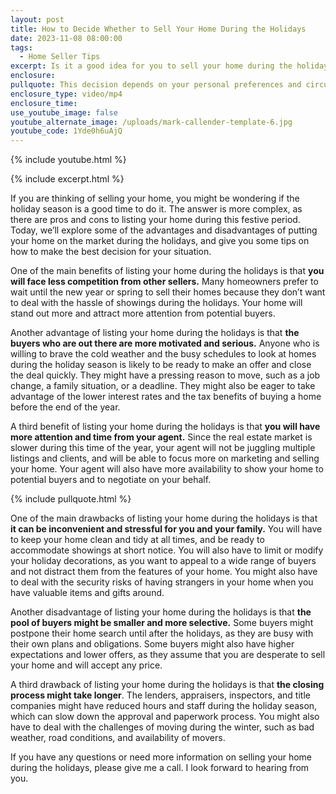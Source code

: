 ```yaml
---
layout: post
title: How to Decide Whether to Sell Your Home During the Holidays
date: 2023-11-08 08:00:00
tags:
  - Home Seller Tips
excerpt: Is it a good idea for you to sell your home during the holiday season?
enclosure:
pullquote: This decision depends on your personal preferences and circumstances.
enclosure_type: video/mp4
enclosure_time:
use_youtube_image: false
youtube_alternate_image: /uploads/mark-callender-template-6.jpg
youtube_code: 1Yde0h6uAjQ
---
```

{% include youtube.html %}

{% include excerpt.html %}

If you are thinking of selling your home, you might be wondering if the holiday season is a good time to do it. The answer is more complex, as there are pros and cons to listing your home during this festive period. Today, we’ll explore some of the advantages and disadvantages of putting your home on the market during the holidays, and give you some tips on how to make the best decision for your situation.

One of the main benefits of listing your home during the holidays is that **you will face less competition from other sellers.** Many homeowners prefer to wait until the new year or spring to sell their homes because they don’t want to deal with the hassle of showings during the holidays. Your home will stand out more and attract more attention from potential buyers.

Another advantage of listing your home during the holidays is that **the buyers who are out there are more motivated and serious.** Anyone who is willing to brave the cold weather and the busy schedules to look at homes during the holiday season is likely to be ready to make an offer and close the deal quickly. They might have a pressing reason to move, such as a job change, a family situation, or a deadline. They might also be eager to take advantage of the lower interest rates and the tax benefits of buying a home before the end of the year.

A third benefit of listing your home during the holidays is that **you will have more attention and time from your agent.** Since the real estate market is slower during this time of the year, your agent will not be juggling multiple listings and clients, and will be able to focus more on marketing and selling your home. Your agent will also have more availability to show your home to potential buyers and to negotiate on your behalf.

{% include pullquote.html %}

One of the main drawbacks of listing your home during the holidays is that **it can be inconvenient and stressful for you and your family.** You will have to keep your home clean and tidy at all times, and be ready to accommodate showings at short notice. You will also have to limit or modify your holiday decorations, as you want to appeal to a wide range of buyers and not distract them from the features of your home. You might also have to deal with the security risks of having strangers in your home when you have valuable items and gifts around.

Another disadvantage of listing your home during the holidays is that **the pool of buyers might be smaller and more selective.** Some buyers might postpone their home search until after the holidays, as they are busy with their own plans and obligations. Some buyers might also have higher expectations and lower offers, as they assume that you are desperate to sell your home and will accept any price.

A third drawback of listing your home during the holidays is that **the closing process might take longer**. The lenders, appraisers, inspectors, and title companies might have reduced hours and staff during the holiday season, which can slow down the approval and paperwork process. You might also have to deal with the challenges of moving during the winter, such as bad weather, road conditions, and availability of movers.

If you have any questions or need more information on selling your home during the holidays, please give me a call. I look forward to hearing from you.